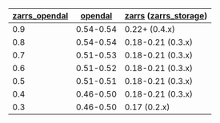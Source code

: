 | [zarrs_opendal] | [opendal] | [zarrs] ([zarrs_storage]) |
| --------------- | --------- | ------------------------- |
| 0.9             | 0.54-0.54 | 0.22+ (0.4.x)             |
| 0.8             | 0.54-0.54 | 0.18-0.21 (0.3.x)         |
| 0.7             | 0.51-0.53 | 0.18-0.21 (0.3.x)         |
| 0.6             | 0.51-0.52 | 0.18-0.21 (0.3.x)         |
| 0.5             | 0.51-0.51 | 0.18-0.21 (0.3.x)         |
| 0.4             | 0.46-0.50 | 0.18-0.21 (0.3.x)         |
| 0.3             | 0.46-0.50 | 0.17 (0.2.x)              |

[zarrs_opendal]: https://crates.io/crates/zarrs_opendal
[opendal]: https://crates.io/crates/opendal
[zarrs]: https://crates.io/crates/zarrs
[zarrs_storage]: https://crates.io/crates/zarrs_storage
